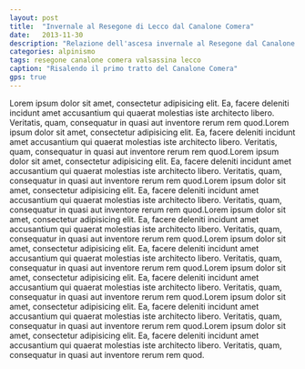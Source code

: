 ```yaml
---
layout: post
title:  "Invernale al Resegone di Lecco dal Canalone Comera"
date:   2013-11-30
description: "Relazione dell'ascesa invernale al Resegone dal Canalone Comera"
categories: alpinismo
tags: resegone canalone comera valsassina lecco
caption: "Risalendo il primo tratto del Canalone Comera"
gps: true
---
```


Lorem ipsum dolor sit amet, consectetur adipisicing elit. Ea, facere deleniti incidunt amet accusantium qui quaerat molestias iste architecto libero. Veritatis, quam, consequatur in quasi aut inventore rerum rem quod.Lorem ipsum dolor sit amet, consectetur adipisicing elit. Ea, facere deleniti incidunt amet accusantium qui quaerat molestias iste architecto libero. Veritatis, quam, consequatur in quasi aut inventore rerum rem quod.Lorem ipsum dolor sit amet, consectetur adipisicing elit. Ea, facere deleniti incidunt amet accusantium qui quaerat molestias iste architecto libero. Veritatis, quam, consequatur in quasi aut inventore rerum rem quod.Lorem ipsum dolor sit amet, consectetur adipisicing elit. Ea, facere deleniti incidunt amet accusantium qui quaerat molestias iste architecto libero. Veritatis, quam, consequatur in quasi aut inventore rerum rem quod.Lorem ipsum dolor sit amet, consectetur adipisicing elit. Ea, facere deleniti incidunt amet accusantium qui quaerat molestias iste architecto libero. Veritatis, quam, consequatur in quasi aut inventore rerum rem quod.Lorem ipsum dolor sit amet, consectetur adipisicing elit. Ea, facere deleniti incidunt amet accusantium qui quaerat molestias iste architecto libero. Veritatis, quam, consequatur in quasi aut inventore rerum rem quod.Lorem ipsum dolor sit amet, consectetur adipisicing elit. Ea, facere deleniti incidunt amet accusantium qui quaerat molestias iste architecto libero. Veritatis, quam, consequatur in quasi aut inventore rerum rem quod.Lorem ipsum dolor sit amet, consectetur adipisicing elit. Ea, facere deleniti incidunt amet accusantium qui quaerat molestias iste architecto libero. Veritatis, quam, consequatur in quasi aut inventore rerum rem quod.Lorem ipsum dolor sit amet, consectetur adipisicing elit. Ea, facere deleniti incidunt amet accusantium qui quaerat molestias iste architecto libero. Veritatis, quam, consequatur in quasi aut inventore rerum rem quod.
